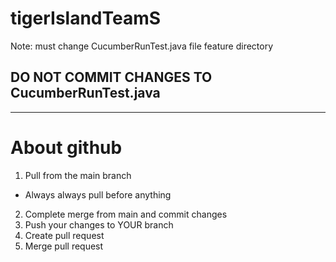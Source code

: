 # tigerIslandTeamS

Note: must change CucumberRunTest.java file feature directory
## DO NOT COMMIT CHANGES TO CucumberRunTest.java
****
# About github
1. Pull from the main branch
  * Always always pull before anything
2. Complete merge from main and commit changes
3. Push your changes to YOUR branch
4. Create pull request
5. Merge pull request
